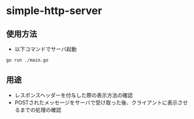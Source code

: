 # simple-http-server

## 使用方法

- 以下コマンドでサーバ起動

``` sh
go run ./main.go
```

## 用途

- レスポンスヘッダーを付与した際の表示方法の確認
- POSTされたメッセージをサーバで受け取った後、クライアントに表示させるまでの処理の確認
